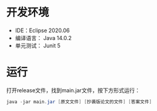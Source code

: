 # 开发环境
* IDE：Eclipse 2020.06
* 编译语言： Java 14.0.2
* 单元测试： Junit 5

# 运行

打开release文件，找到main.jar文件，按下方形式运行：
```java
java -jar main.jar [原文文件] [抄袭版论文的文件] [答案文件]
```
